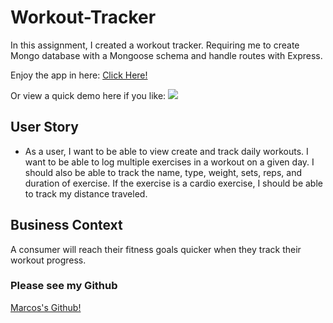 # Workout-Tracker

In this assignment, I created a workout tracker. Requiring me to create Mongo database with a Mongoose schema and handle routes with Express.
 
Enjoy the app in here: [Click Here!](https://ghostly-warlock-07116.herokuapp.com/)

Or view a quick demo here if you like:
![](video.gif)

## User Story

* As a user, I want to be able to view create and track daily workouts. I want to be able to log multiple exercises in a workout on a given day. I should also be able to track the name, type, weight, sets, reps, and duration of exercise. If the exercise is a cardio exercise, I should be able to track my distance traveled.

## Business Context

A consumer will reach their fitness goals quicker when they track their workout progress.

### Please see my Github 

[Marcos's Github!](https://github.com/miamarine84)